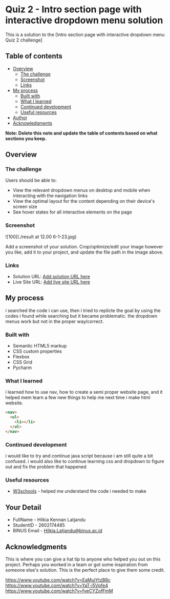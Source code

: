 # Quiz 2 - Intro section page with interactive dropdown menu solution

This is a solution to the [Intro section page with interactive dropdown menu Quiz 2 challenge]

## Table of contents

- [Overview](#overview)
  - [The challenge](#the-challenge)
  - [Screenshot](#screenshot)
  - [Links](#links)
- [My process](#my-process)
  - [Built with](#built-with)
  - [What I learned](#what-i-learned)
  - [Continued development](#continued-development)
  - [Useful resources](#useful-resources)
- [Author](#author)
- [Acknowledgments](#acknowledgments)

**Note: Delete this note and update the table of contents based on what sections you keep.**

## Overview

### The challenge

Users should be able to:

- View the relevant dropdown menus on desktop and mobile when interacting with the navigation links
- View the optimal layout for the content depending on their device's screen size
- See hover states for all interactive elements on the page

### Screenshot

![100](./result at 12.00 6-1-23.jpg)

Add a screenshot of your solution. Crop/optimize/edit your image however you like, add it to your project, and update the file path in the image above.

### Links

- Solution URL: [Add solution URL here](https://your-solution-url.com)
- Live Site URL: [Add live site URL here](https://your-live-site-url.com)

## My process

i searched the code i can use, then i tried to replicte the goal by using the codes i found while searching but it became problematic. the dropdown menus work but not in the proper way/correct.

### Built with

- Semantic HTML5 markup
- CSS custom properties
- Flexbox
- CSS Grid
- Pycharm

### What I learned

i learned how to use nav, how to create a semi proper website page, and it helped mem learn a few new things to help me next time i make html website.
```html
<nav>
  <ul>
    <li></li>
  </ul>
</nav>
```
### Continued development

i would like to try and continue java script because i am still quite a bit confused.
i would also like to continue learning css and dropdown to figure out and fix the problem that happened
### Useful resources

- [W3schools](https://www.w3schools.com/tags/tag_section.asp) - helped me understand the code i needed to make

## Your Detail 

- FullName - Hilkia Kennan Latjandu
- StudentID - 2602174485
- BINUS Email - Hilkia.Latjandu@binus.ac.id

## Acknowledgments

This is where you can give a hat tip to anyone who helped you out on this project. Perhaps you worked in a team or got some inspiration from someone else's solution. This is the perfect place to give them some credit.

https://www.youtube.com/watch?v=EaMuiYtzB8c
https://www.youtube.com/watch?v=YaT-i5Vpfe4
https://www.youtube.com/watch?v=fyeCYZofFmM